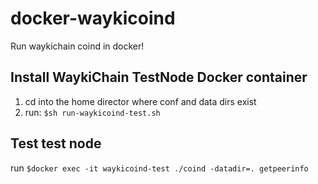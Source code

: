# docker-waykicoind
Run waykichain coind in docker!

## Install WaykiChain TestNode Docker container
1. cd into the home director where conf and data dirs exist
2. run: ```$sh run-waykicoind-test.sh```

## Test test node
run ```$docker exec -it waykicoind-test ./coind -datadir=. getpeerinfo```
